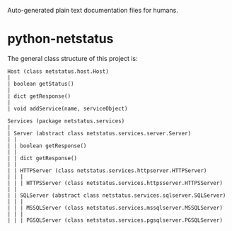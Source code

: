 Auto-generated plain text documentation files for humans. 

python-netstatus
================

The general class structure of this project is:

    Host (class netstatus.host.Host)
    |
    | boolean getStatus()
    |
    | dict getResponse()
    |
    | void addService(name, serviceObject)

    Services (package netstatus.services)
    |
    | Server (abstract class netstatus.services.server.Server)
    | | 
    | | boolean getResponse()
    | |
    | | dict getResponse()
    | |
    | | HTTPServer (class netstatus.services.httpserver.HTTPServer)
    | | |
    | | | HTTPSServer (class netstatus.services.httpsserver.HTTPSServer)
    | |
    | | SQLServer (abstract class netstatus.services.sqlserver.SQLServer)
    | | |
    | | | MSSQLServer (class netstatus.services.mssqlserver.MSSQLServer)
    | | |
    | | | PGSQLServer (class netstatus.services.pgsqlserver.PGSQLServer)
